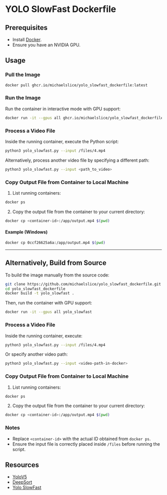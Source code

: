 # YOLO SlowFast Dockerfile

## Prerequisites  
- Install [Docker](https://www.docker.com/).
- Ensure you have an NVIDIA GPU.

## Usage  

### Pull the Image  
```sh
docker pull ghcr.io/michaelslice/yolo_slowfast_dockerfile:latest
```

### Run the Image  
Run the container in interactive mode with GPU support:
```sh
docker run -it --gpus all ghcr.io/michaelslice/yolo_slowfast_dockerfile:latest
```

### Process a Video File  
Inside the running container, execute the Python script:
```sh
python3 yolo_slowfast.py --input /files/4.mp4
```
Alternatively, process another video file by specifying a different path:
```sh
python3 yolo_slowfast.py --input <path_to_video>
```

### Copy Output File from Container to Local Machine  
1. List running containers:
```sh
docker ps
```
2. Copy the output file from the container to your current directory:
```sh
docker cp <container-id>:/app/output.mp4 $(pwd)
```

#### Example (Windows)  
```sh
docker cp 0ccf26625a6a:/app/output.mp4 $(pwd)
```

---

## Alternatively, Build from Source  
To build the image manually from the source code:
```sh
git clone https://github.com/michaelslice/yolo_slowfast_dockerfile.git
cd yolo_slowfast_dockerfile
docker build -t yolo_slowfast .
```
Then, run the container with GPU support:
```sh
docker run -it --gpus all yolo_slowfast
```

### Process a Video File  
Inside the running container, execute:
```sh
python3 yolo_slowfast.py --input /files/4.mp4
```
Or specify another video path:
```sh
python3 yolo_slowfast.py --input <video-path-in-docker>
```

### Copy Output File from Container to Local Machine  
1. List running containers:
```sh
docker ps
```
2. Copy the output file from the container to your current directory:
```sh
docker cp <container-id>:/app/output.mp4 $(pwd)
```
### Notes  
- Replace `<container-id>` with the actual ID obtained from `docker ps`.
- Ensure the input file is correctly placed inside `/files` before running the script.

## Resources
- [YoloV5](https://github.com/ultralytics/yolov5)
- [DeepSort](https://github.com/ZQPei/deep_sort_pytorch)
- [Yolo SlowFast](https://github.com/wufan-tb/yolo_slowfast)

